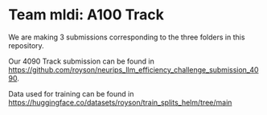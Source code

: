 # Team mldi: A100 Track

We are making 3 submissions corresponding to the three folders in this repository.

Our 4090 Track submission can be found in https://github.com/royson/neurips_llm_efficiency_challenge_submission_4090.

Data used for training can be found in https://huggingface.co/datasets/royson/train_splits_helm/tree/main
